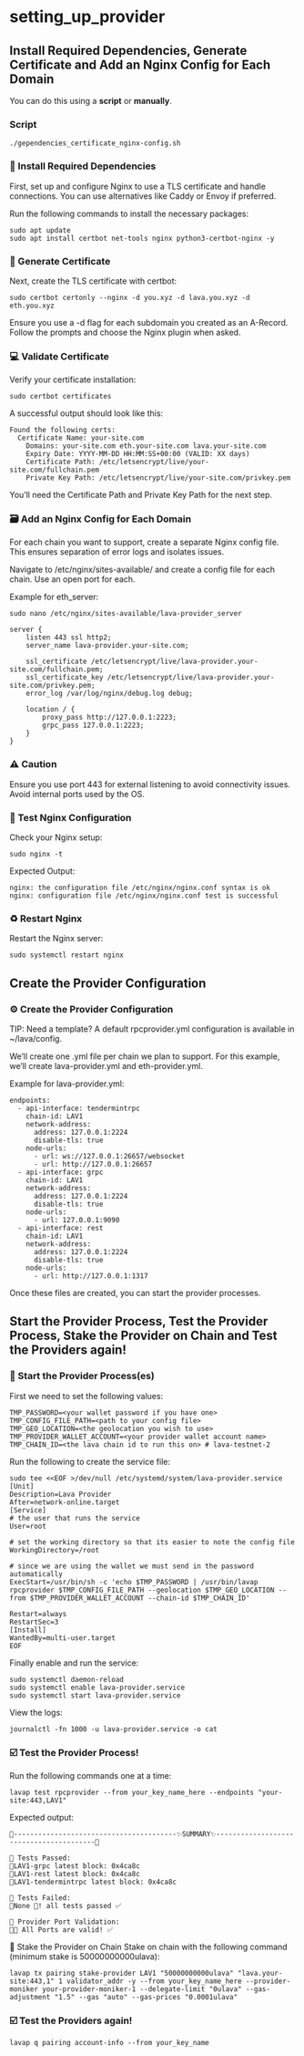 # setting_up_provider


## Install Required Dependencies, Generate Certificate and Add an Nginx Config for Each Domain
You can do this using a **script** or **manually**.

### Script
```
./gependencies_certificate_nginx-config.sh
```

### 📂 Install Required Dependencies

First, set up and configure Nginx to use a TLS certificate and handle connections. You can use alternatives like Caddy or Envoy if preferred.

Run the following commands to install the necessary packages:
```
sudo apt update
sudo apt install certbot net-tools nginx python3-certbot-nginx -y
```

### 📮 Generate Certificate

Next, create the TLS certificate with certbot:
```
sudo certbot certonly --nginx -d you.xyz -d lava.you.xyz -d eth.you.xyz
```
Ensure you use a -d flag for each subdomain you created as an A-Record. Follow the prompts and choose the Nginx plugin when asked.

### 💻 Validate Certificate

Verify your certificate installation:
```
sudo certbot certificates
```
A successful output should look like this:
```
Found the following certs:
  Certificate Name: your-site.com
    Domains: your-site.com eth.your-site.com lava.your-site.com
    Expiry Date: YYYY-MM-DD HH:MM:SS+00:00 (VALID: XX days)
    Certificate Path: /etc/letsencrypt/live/your-site.com/fullchain.pem
    Private Key Path: /etc/letsencrypt/live/your-site.com/privkey.pem
```
You’ll need the Certificate Path and Private Key Path for the next step.

### 🗃️ Add an Nginx Config for Each Domain

For each chain you want to support, create a separate Nginx config file. This ensures separation of error logs and isolates issues.

Navigate to /etc/nginx/sites-available/ and create a config file for each chain. Use an open port for each.

Example for eth_server:
```
sudo nano /etc/nginx/sites-available/lava-provider_server
```
```
server {
    listen 443 ssl http2;
    server_name lava-provider.your-site.com;

    ssl_certificate /etc/letsencrypt/live/lava-provider.your-site.com/fullchain.pem;
    ssl_certificate_key /etc/letsencrypt/live/lava-provider.your-site.com/privkey.pem;
    error_log /var/log/nginx/debug.log debug;

    location / {
        proxy_pass http://127.0.0.1:2223;
        grpc_pass 127.0.0.1:2223;
    }
}
```
### ⚠️ Caution

Ensure you use port 443 for external listening to avoid connectivity issues. Avoid internal ports used by the OS.

### 🧪 Test Nginx Configuration

Check your Nginx setup:
```
sudo nginx -t
```
Expected Output:
```
nginx: the configuration file /etc/nginx/nginx.conf syntax is ok
nginx: configuration file /etc/nginx/nginx.conf test is successful
```

### ♻️ Restart Nginx

Restart the Nginx server:
```
sudo systemctl restart nginx
```

## Create the Provider Configuration

### ⚙️ Create the Provider Configuration

TIP: Need a template? A default rpcprovider.yml configuration is available in ~/lava/config.

We’ll create one .yml file per chain we plan to support. For this example, we’ll create lava-provider.yml and eth-provider.yml.

Example for lava-provider.yml:
```
endpoints:
  - api-interface: tendermintrpc
    chain-id: LAV1
    network-address:
      address: 127.0.0.1:2224
      disable-tls: true
    node-urls:
      - url: ws://127.0.0.1:26657/websocket
      - url: http://127.0.0.1:26657
  - api-interface: grpc
    chain-id: LAV1
    network-address:
      address: 127.0.0.1:2224
      disable-tls: true
    node-urls:
      - url: 127.0.0.1:9090
  - api-interface: rest
    chain-id: LAV1
    network-address:
      address: 127.0.0.1:2224
      disable-tls: true
    node-urls:
      - url: http://127.0.0.1:1317
```
Once these files are created, you can start the provider processes.

## Start the Provider Process, Test the Provider Process, Stake the Provider on Chain and Test the Providers again!


### 🏁 Start the Provider Process(es)

First we need to set the following values:
```
TMP_PASSWORD=<your wallet password if you have one>
TMP_CONFIG_FILE_PATH=<path to your config file>
TMP_GEO_LOCATION=<the geolocation you wish to use>
TMP_PROVIDER_WALLET_ACCOUNT=<your provider wallet account name>
TMP_CHAIN_ID=<the lava chain id to run this on> # lava-testnet-2
```
Run the following to create the service file:
```
sudo tee <<EOF >/dev/null /etc/systemd/system/lava-provider.service
[Unit]
Description=Lava Provider
After=network-online.target
[Service]
# the user that runs the service
User=root

# set the working directory so that its easier to note the config file
WorkingDirectory=/root

# since we are using the wallet we must send in the password automatically
ExecStart=/usr/bin/sh -c 'echo $TMP_PASSWORD | /usr/bin/lavap rpcprovider $TMP_CONFIG_FILE_PATH --geolocation $TMP_GEO_LOCATION --from $TMP_PROVIDER_WALLET_ACCOUNT --chain-id $TMP_CHAIN_ID'

Restart=always
RestartSec=3
[Install]
WantedBy=multi-user.target
EOF
```
Finally enable and run the service:
```
sudo systemctl daemon-reload
sudo systemctl enable lava-provider.service
sudo systemctl start lava-provider.service
```
View the logs:
```
journalctl -fn 1000 -u lava-provider.service -o cat
```


### ☑️ Test the Provider Process!

Run the following commands one at a time:
```
lavap test rpcprovider --from your_key_name_here --endpoints "your-site:443,LAV1"
```
Expected output:
```
📄----------------------------------------✨SUMMARY✨----------------------------------------📄

🔵 Tests Passed:
🔹LAV1-grpc latest block: 0x4ca8c
🔹LAV1-rest latest block: 0x4ca8c
🔹LAV1-tendermintrpc latest block: 0x4ca8c

🔵 Tests Failed:
🔹None 🎉! all tests passed ✅

🔵 Provider Port Validation:
🔹✅ All Ports are valid! ✅
```

🔗 Stake the Provider on Chain
Stake on chain with the following command (minimum stake is 50000000000ulava):
```
lavap tx pairing stake-provider LAV1 "50000000000ulava" "lava.your-site:443,1" 1 validator_addr -y --from your_key_name_here --provider-moniker your-provider-moniker-1 --delegate-limit "0ulava" --gas-adjustment "1.5" --gas "auto" --gas-prices "0.0001ulava"
```

### ☑️ Test the Providers again!
```
lavap q pairing account-info --from your_key_name
```
